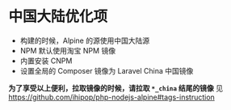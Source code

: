 # 中国大陆优化项

- 构建的时候，Alpine 的源使用中国大陆源
- NPM 默认使用淘宝 NPM 镜像
- 内置安装 CNPM 
- 设置全局的 Composer  镜像为 Laravel China 中国镜像

**为了享受以上便利，拉取镜像的时候，请拉取  `*_china` 结尾的镜像** 见 https://github.com/ihipop/php-nodejs-alpine#tags-instruction 